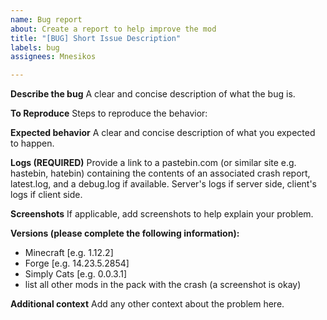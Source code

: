 ```yaml
---
name: Bug report
about: Create a report to help improve the mod
title: "[BUG] Short Issue Description"
labels: bug
assignees: Mnesikos

---
```


**Describe the bug**
A clear and concise description of what the bug is.

**To Reproduce**
Steps to reproduce the behavior:

**Expected behavior**
A clear and concise description of what you expected to happen.

**Logs (REQUIRED)**
Provide a link to a pastebin.com (or similar site e.g. hastebin, hatebin) containing the contents of an associated crash report, latest.log, and a debug.log if available. Server's logs if server side, client's logs if client side.

**Screenshots**
If applicable, add screenshots to help explain your problem.

**Versions (please complete the following information):**
 - Minecraft [e.g. 1.12.2]
 - Forge [e.g. 14.23.5.2854]
 - Simply Cats [e.g. 0.0.3.1]
 - list all other mods in the pack with the crash (a screenshot is okay)

**Additional context**
Add any other context about the problem here.
